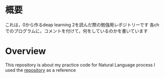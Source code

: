 # 概要
これは，0から作るdeap learning 2を読んだ際の勉強用レポジトリーです
各chでのプログラムに，コメントを付けて，何をしているのかを書いています

# Overview
This repository is about my practice code for Natural Language process
I used the [repository](https://github.com/oreilly-japan/deep-learning-from-scratch-2) as a reference

